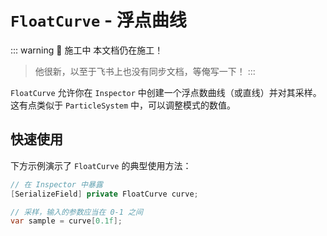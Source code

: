 # `FloatCurve` - 浮点曲线

::: warning 🚧 施工中
本文档仍在施工！  
> 他很新，以至于飞书上也没有同步文档，等俺写一下！
:::

`FloatCurve` 允许你在 `Inspector` 中创建一个浮点数曲线（或直线）并对其采样。  
这有点类似于 `ParticleSystem` 中，可以调整模式的数值。


## 快速使用

下方示例演示了 `FloatCurve` 的典型使用方法：

```C#
// 在 Inspector 中暴露
[SerializeField] private FloatCurve curve;

// 采样，输入的参数应当在 0-1 之间
var sample = curve[0.1f];

```